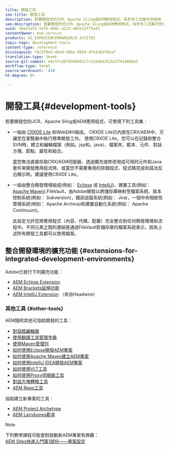 ```yaml
---
title: 開發工具
seo-title: 開發工具
description: 若要開發您的JCR、Apache Sling或AEM應用程式，有許多工具集可供使用
seo-description: 若要開發您的JCR、Apache Sling或AEM應用程式，有許多工具集可供使用
uuid: 1bee3a52-5d76-4b0c-a222-a02e12ff3a43
contentOwner: msm-service
products: SG_EXPERIENCEMANAGER/6.4/SITES
topic-tags: development-tools
content-type: reference
discoiquuid: 76c570e5-46ed-46be-9864-4fe4a83f0caf
translation-type: tm+mt
source-git-commit: e9c5fcd8f939d88317c5184b6352b227918088e5
workflow-type: tm+mt
source-wordcount: '410'
ht-degree: 0%

---
```



# 開發工具{#development-tools}

若要開發您的JCR、Apache Sling或AEM應用程式，可使用下列工具集：

* 一組由 [CRXDE Lite](/help/sites-developing/developing-with-crxde-lite.md) 和WebDAV組成。 CRXDE Lite已內嵌在CRX/AEM中，可讓您在瀏覽器中執行標準開發工作。 使用CRXDE Lite，您可以在記錄和整合SVN時，建立和編輯檔案（例如。jsp和。java）、檔案夾、範本、元件、對話方塊、節點、屬性和組合。

   當您無法直接存取CRX/AEM伺服器、透過擴充或修改現成可用的元件和Java套件來開發應用程式時，或當您不需要專用的除錯程式、程式碼完成和語法反白顯示時，建議使用CRXDE Lite。

* 一組由整合開發環境組成(例如： [Eclipse](/help/sites-developing/howto-projects-eclipse.md) 或 [IntelliJ](/help/sites-developing/ht-intellij.md))，建置工具(例如： [Apache Maven](/help/sites-developing/ht-projects-maven.md)),FileVault，由Adobe開發以將儲存庫映射至檔案系統、版本控制系統(例如： Subversion)，錯誤追蹤系統(例如： Jira)，一個中央相依性管理系統(例如： Apache Archiva)和建置自動化系統(例如： Apache Continuum)。

   此設定允許您將應用程式（內容、代碼、配置）完全整合到任何開發環境和流程中。不同元素之間的連結是通過FileVault對儲存庫的檔案系統表示，因為上述所有開發工具都可以使用檔案。

## 整合開發環境的擴充功能 {#extensions-for-integrated-development-environments}

Adobe已發行下列擴充功能：

* [AEM Eclipse Extension](/help/sites-developing/aem-eclipse.md)
* [AEM Brackets延伸功能](/help/sites-developing/aem-brackets.md)
* [AEM IntelliJ Extension](https://github.com/headwirecom/aem-ide-tooling-4-intellij/blob/master/documenation/AEM%20Tooling%20Plugin%20for%20IntelliJ%20IDEA.pdf) （來自Headwire）

### 其他工具 {#other-tools}

AEM隨附其他可協助開發的工具：

* [對話框編輯器](/help/sites-developing/dialog-editor.md)
* [使用翻譯工具管理字典](/help/sites-developing/i18n-translator.md)
* [使用Maven管理包](/help/sites-developing/vlt-mavenplugin.md)
* [如何使用Eclipse開發AEM專案](/help/sites-developing/howto-projects-eclipse.md)
* [如何使用Apache Maven建立AEM專案](/help/sites-developing/ht-projects-maven.md)
* [如何使用IntelliJ IDEA開發AEM專案](/help/sites-developing/ht-intellij.md)
* [如何使用VLT工具](/help/sites-developing/ht-vlttool.md)
* [如何使用Proxy伺服器工具](/help/sites-developing/ht-proxy-server.md)
* [對話方塊轉換工具](/help/sites-developing/dialog-conversion.md)
* [AEM Repo工具](/help/sites-developing/aem-repo-tool.md)

協助建立新專案的工具：

* [AEM Project Archetype](https://github.com/Adobe-Marketing-Cloud/aem-project-archetype)
* [AEM Lazybones範本](https://github.com/Adobe-Consulting-Services/lazybones-aem-templates)

>[!NOTE]
>
>下列教學課程可能會對啟動新AEM專案有興趣：\
>[AEM Sites快速入門第1部份——專案設定](https://helpx.adobe.com/experience-manager/kt/sites/using/getting-started-wknd-tutorial-develop/part1.html)

